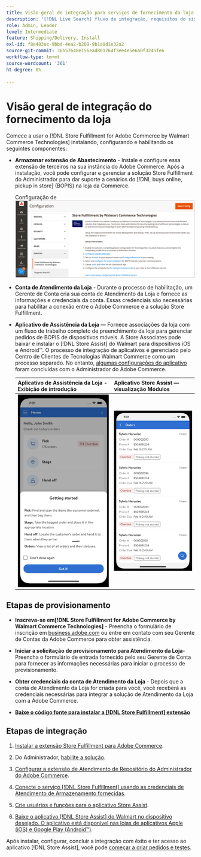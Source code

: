 ```yaml
---
title: Visão geral de integração para serviços de fornecimento da loja
description: '[!DNL Live Search] fluxo de integração, requisitos do sistema, limites e limitações.'
role: Admin, Leader
level: Intermediate
feature: Shipping/Delivery, Install
exl-id: f8e403ac-9bbd-4ea2-b209-9b1a8d1e32a2
source-git-commit: 36b57648e156ead801764f3ee4e5e6a0f3245fe6
workflow-type: tm+mt
source-wordcount: '361'
ht-degree: 0%

---
```


# Visão geral de integração do fornecimento da loja

Comece a usar o [!DNL Store Fulfillment for Adobe Commerce by Walmart Commerce Technologies] instalando, configurando e habilitando os seguintes componentes:

- **Armazenar extensão de Abastecimento** - Instale e configure essa extensão de terceiros na sua instância do Adobe Commerce. Após a instalação, você pode configurar e gerenciar a solução Store Fulfillment do Administrador para dar suporte a cenários do [!DNL buys online, pickup in store] (BOPIS) na loja da Commerce.

  Configuração de ![[!DNL Store Fulfillment Service] no modo de exibição de Administração](assets/store-fulfillment-admin-home.png)

- **Conta de Atendimento da Loja** - Durante o processo de habilitação, um Gerente de Conta cria sua conta de Atendimento da Loja e fornece as informações e credenciais da conta. Essas credenciais são necessárias para habilitar a conexão entre o Adobe Commerce e a solução Store Fulfillment.

- **Aplicativo de Assistência da Loja** — Fornece associações da loja com um fluxo de trabalho completo de preenchimento da loja para gerenciar pedidos de BOPIS de dispositivos móveis. A Store Associates pode baixar e instalar o [!DNL Store Assist] do Walmart para dispositivos iOS e Android™. O processo de integração de aplicativos é gerenciado pelo Centro de Clientes de Tecnologias Walmart Commerce como um processo separado. No entanto, [algumas configurações do aplicativo](user-setup.md) foram concluídas com o Administrador do Adobe Commerce.

  | Aplicativo de Assistência da Loja - Exibição de introdução | Aplicativo Store Assist — visualização Módulos |
  |-------------------------------------------------------------------------------------------------------------|-----------------------------------------------------------------------------------------------|
  | ![[!DNL Store Assist App Getting Started] exibir no dispositivo móvel](assets/store-assist-get-started-small.png) | ![[!DNL Store Assist App Orders view] no dispositivo móvel](assets/store-assist-orders-small.png) |

## Etapas de provisionamento

- **Inscreva-se em[!DNL Store Fulfillment for Adobe Commerce by Walmart Commerce Technologies]** - Preencha o formulário de inscrição em [business.adobe.com](https://business.adobe.com/resources/store-fulfillment.html) ou entre em contato com seu Gerente de Contas da Adobe Commerce para obter assistência.

- **Iniciar a solicitação de provisionamento para Atendimento da Loja**-Preencha o formulário de entrada fornecido pelo seu Gerente de Conta para fornecer as informações necessárias para iniciar o processo de provisionamento.

- **Obter credenciais da conta de Atendimento da Loja** - Depois que a conta de Atendimento da Loja for criada para você, você receberá as credenciais necessárias para integrar a solução de Atendimento da Loja com a Adobe Commerce.

- **[Baixe o código fonte para instalar a [!DNL Store Fulfillment] extensão](install.md)**

## Etapas de integração

1. [Instalar a extensão Store Fulfillment para Adobe Commerce](install.md).

1. Do Administrador, [habilite a solução](enable-general.md).

1. [Configurar a extensão de Atendimento de Repositório do Administrador do Adobe Commerce](service-config-settings-overview.md).

1. [Conecte o serviço [!DNL Store Fulfillment] usando as credenciais de Atendimento de Armazenamento fornecidas](connect-set-up-service.md).

1. [Crie usuários e funções para o aplicativo Store Assist](user-setup.md).

1. [Baixe o aplicativo  [!DNL Store Assist] do Walmart no dispositivo desejado. O aplicativo está disponível nas lojas de aplicativos Apple (iOS) e Google Play (Android™)](app-setup.md).

Após instalar, configurar, concluir a integração com êxito e ter acesso ao aplicativo [!DNL Store Assist], você pode [começar a criar pedidos e testes](test-and-deploy.md).
